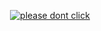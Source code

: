 <p align="center">
  <a href="https://conflictchalls.alwaysdata.net/"><img src="https://media.discordapp.net/attachments/957684661042184342/967809386280022118/stosd.png" alt="please dont click"></a>
</p>
